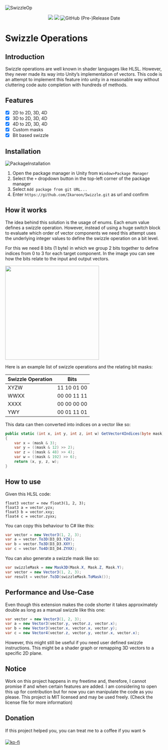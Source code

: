 ![SwizzleOp](https://user-images.githubusercontent.com/65419234/167270835-2e53e0ad-20c4-469f-82a7-b3ab759419d0.png)

<p align=center><a href="https://github.com/Ikaroon/com.ikaroon.swizzle/blob/master/LICENSE"><img src="https://badgen.net/github/license/Naereen/Strapdown.js"/></a>
<a href="https://GitHub.com/Ikaroon/com.ikaroon.swizzle/releases/"><img src="https://img.shields.io/badge/release-1.0.0-green.svg"/></a>
<img alt="GitHub (Pre-)Release Date" src="https://img.shields.io/github/release-date-pre/Ikaroon/Swizzle"></p>

# Swizzle Operations
## Introduction
Swizzle operations are well known in shader languages like HLSL. However, they never made its way into Unity’s implementation of vectors.
This code is an attempt to implement this feature into unity in a reasonable way without cluttering code auto completion with hundreds of methods.

## Features
- [x] 2D to 2D, 3D, 4D
- [x] 3D to 2D, 3D, 4D
- [x] 4D to 2D, 3D, 4D
- [x] Custom masks
- [x] Bit based swizzle

## Installation

![PackageInstallation](https://user-images.githubusercontent.com/65419234/167270188-99300531-ec7e-45ea-89d9-612ec1d37eaf.png)
1. Open the package manager in Unity from `Window>Package Manager`
2. Select the `+` dropdown button in the top-left corner of the package manager
3. Select `Add package from git URL...`
4. Enter `https://github.com/Ikaroon/Swizzle.git` as url and confirm

## How it works
The idea behind this solution is the usage of enums. Each enum value defines a swizzle operation. However, instead of using a huge switch block to evaluate which order of vector components we need this attempt uses the underlying integer values to define the swizzle operation on a bit level.

For this we need 8 bits (1 byte) in which we group 2 bits together to define indices from 0 to 3 for each target component.
In the image you can see how the bits relate to the input and output vectors.

<img src="https://user-images.githubusercontent.com/65419234/161394579-9d6f6cb7-7fe0-4ab2-a635-acf7f3d08ab9.png" width="300" height="300">

Here is an example list of swizzle operations and the relating bit masks:

 Swizzle Operation | Bits 
-------------------|------------
XYZW               | 11 10 01 00
WWXX               | 00 00 11 11
XXXX               | 00 00 00 00
YWY                | 00 01 11 01

This data can then converted into indices on a vector like so:
```C#
public static (int x, int y, int z, int w) GetVector4Indices(byte mask)
{
	var x = (mask & 3);
	var y = ((mask & 12) >> 2);
	var z = ((mask & 48) >> 4);
	var w = ((mask & 192) >> 6);
	return (x, y, z, w);
}
```

## How to use
Given this HLSL code:
```HLSL
float3 vector = new float3(1, 2, 3);
float3 a = vector.yzx;
float3 b = vector.xxy;
float4 c = vector.zyxx;
```
You can copy this behaviour to C# like this:
```C#
var vector = new Vector3(1, 2, 3);
var a = vector.To3D(D3_D3.YZX);
var b = vector.To3D(D3_D3.XXY);
var c = vector.To4D(D3_D4.ZYXX);
```
You can also generate a swizzle mask like so:
```C#
var swizzleMask = new Mask3D(Mask.X, Mask.Z, Mask.Y);
var vector = new Vector3(1, 2, 3);
var result = vector.To3D(swizzleMask.ToMask());
```

## Performance and Use-Case
Even though this extension makes the code shorter it takes approximately double as long as a manual swizzle like this one:
```C#
var vector = new Vector3(1, 2, 3);
var a = new Vector3(vector.y, vector.z, vector.x);
var b = new Vector3(vector.x, vector.x, vector.y);
var c = new Vector4(vector.z, vector.y, vector.x, vector.x);
```
However, this might still be useful if you need user defined swizzle instructions. This might be a shader graph or remapping 3D vectors to a specific 2D plane.


## Notice
Work on this project happens in my freetime and, therefore, I cannot promise if and when certain features are added. I am considering to open this up for contribution but for now you can manipulate the code as you please. This project is MIT licensed and may be used freely. (Check the license file for more information)

## Donation
If this project helped you, you can treat me to a coffee if you want ☕

[![ko-fi](https://ko-fi.com/img/githubbutton_sm.svg)](https://ko-fi.com/B0B1CKI7W)
